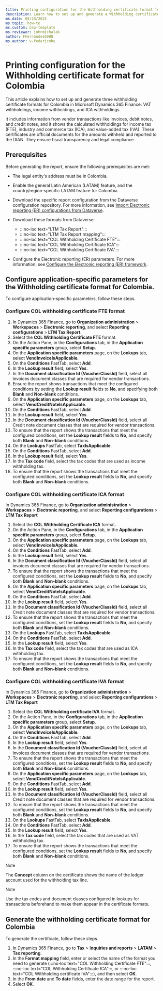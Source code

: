 ```yaml
---
title: Printing configuration for the Withholding certificate format for Colombia
description: Learn how to set up and generate a Withholding certificate format for Colombia.
ms.date: 08/28/2025
ms.topic: how-to
ms.custom: bap-template
ms.reviewer: johnmichalak
author: Fhernandez0088
ms.author: v-federicohe
---
```


# Printing configuration for the Withholding certificate format for Colombia

This article explains how to set up and generate three withholding certificate formats for Colombia in Microsoft Dynamics 365 Finance: VAT withholdings, income withholdings, and ICA withholdings.

It includes information from vendor transactions like invoices, debit notes, and credit notes, and it shows the calculated withholdings for income tax (FTE), industry and commerce tax (ICA), and value-added tax (IVA). These certificates are official documents for the amounts withheld and reported to the DIAN. They ensure fiscal transparency and legal compliance.

## Prerequisites

Before generating the report, ensure the following prerequisites are met:

- The legal entity's address must be in Colombia.
- Enable the general Latin American (LATAM) feature, and the country/region-specific LATAM feature for Colombia.
- Download the specific report configuration from the Dataverse configuration repository. For more information, see [Import Electronic reporting (ER) configurations from Dataverse](../global/workspace/gsw-import-er-config-dataverse.md).

- Download these formats from Dataverse:
    - :::no-loc text="LTM Tax Report":::
    - :::no-loc text="LTM Tax Report mapping":::
    - :::no-loc text="COL Withholding Certificate FTE":::
    - :::no-loc text="COL Withholding Certificate ICA":::
    - :::no-loc text="COL Withholding Certificate IVA":::
   
- Configure the Electronic reporting (ER) parameters. For more information, see [Configure the Electronic reporting (ER) framework](../../../fin-ops-core/dev-itpro/analytics/electronic-reporting-er-configure-parameters.md).

## Configure application-specific parameters for the Withholding certificate format for Colombia.

To configure application-specific parameters, follow these steps.

### Configure COL withholding certificate FTE format

1. In Dynamics 365 Finance, go to **Organization administration** > **Workspaces** > **Electronic reporting**, and select **Reporting configurations** > **LTM Tax Report**.
1. Select the **COL Withholding Certificate FTE** format.
1. On the Action Pane, in the **Configurations** tab, in the **Application specific parameters** group, select **Setup**.
1. On the **Application specific parameters** page, on the **Lookups** tab, select **VendInvoiceIsApplicable**.
1. On the **Conditions** FastTab, select **Add**.
1. In the **Lookup result** field, select **Yes**.
1. In the **Document classification Id (VoucherClassId)** field, select all invoices document classes that are required for vendor transactions.
1. Ensure the report shows transactions that meet the configured conditions by setting the **Lookup result** fields to **No**, and specifying both **Blank** and **Non-blank** conditions.
 1. On the **Application specific parameters** page, on the **Lookups** tab, select **VendCreditNoteIsApplicable**.
1. On the **Conditions** FastTab, select **Add**.
1. In the **Lookup result** field, select **Yes**.
1. In the **Document classification Id (VoucherClassId)** field, select all Credit note document classes that are required for vendor transactions.
1. To ensure that the report shows the transactions that meet the configured conditions, set the **Lookup result** fields to **No**, and specify both **Blank** and **Non-blank** conditions.
1. On the **Lookups** FastTab, select **TaxIsApplicable**.
1. On the **Conditions** FastTab, select **Add**.
1. In the **Lookup result** field, select **Yes**.
1. In the **Tax code** field, select the tax codes that are used as income withholding tax.
1. To ensure that the report shows the transactions that meet the configured conditions, set the **Lookup result** fields to **No**, and specify both **Blank** and **Non-blank** conditions.

### Configure COL withholding certificate ICA format

In Dynamics 365 Finance, go to **Organization administration** \> **Workspaces** \> **Electronic reporting**, and select **Reporting configurations** \> **LTM Tax Report** 
1. Select the **COL Withholding Certificate ICA** format.
1. On the Action Pane, in the **Configurations** tab, in the **Application specific parameters** group, select **Setup**.
1. On the **Application specific parameters** page, on the **Lookups** tab, select **VendInvoiceIsApplicable**.
1. On the **Conditions** FastTab, select **Add**.
1. In the **Lookup result** field, select **Yes**.
1. In the **Document classification Id (VoucherClassId)** field, select all invoices document classes that are required for vendor transactions.
1. To ensure that the report shows the transactions that meet the configured conditions, set the **Lookup result** fields to **No**, and specify both **Blank** and **Non-blank** conditions.
 1. On the **Application specific parameters** page, on the **Lookups** tab, select **VendCreditNoteIsApplicable**.
1. On the **Conditions** FastTab, select **Add**.
1. In the **Lookup result** field, select **Yes**.
1. In the **Document classification Id (VoucherClassId)** field, select all Credit note document classes that are required for vendor transactions.
1. To ensure that the report shows the transactions that meet the configured conditions, set the **Lookup result** fields to **No**, and specify both **Blank** and **Non-blank** conditions.
1. On the **Lookups** FastTab, select **TaxIsApplicable**.
1. On the **Conditions** FastTab, select **Add**.
1. In the **Lookup result** field, select **Yes**.
1. In the **Tax code** field, select the tax codes that are used as ICA withholding tax.
1. To ensure that the report shows the transactions that meet the configured conditions, set the **Lookup result** fields to **No**, and specify both **Blank** and **Non-blank** conditions.

### Configure COL withholding certificate IVA format

In Dynamics 365 Finance, go to **Organization administration** \> **Workspaces** \> **Electronic reporting**, and select **Reporting configurations** \> **LTM Tax Report** 
1. Select the **COL Withholding certificate IVA** format.
1. On the Action Pane, in the **Configurations** tab, in the **Application specific parameters** group, select **Setup**.
1. On the **Application specific parameters** page, on the **Lookups** tab, select **VendInvoiceIsApplicable**.
1. On the **Conditions** FastTab, select **Add**.
1. In the **Lookup result** field, select **Yes**.
1. In the **Document classification Id (VoucherClassId)** field, select all invoices document classes that are required for vendor transactions.
1. To ensure that the report shows the transactions that meet the configured conditions, set the **Lookup result** fields to **No**, and specify both **Blank** and **Non-blank** conditions.
 1. On the **Application specific parameters** page, on the **Lookups** tab, select **VendCreditNoteIsApplicable**.
1. On the **Conditions** FastTab, select **Add**.
1. In the **Lookup result** field, select **Yes**.
1. In the **Document classification Id (VoucherClassId)** field, select all Credit note document classes that are required for vendor transactions.
1. To ensure that the report shows the transactions that meet the configured conditions, set the **Lookup result** fields to **No**, and specify both **Blank** and **Non-blank** conditions.
1. On the **Lookups** FastTab, select **TaxIsApplicable**.
1. On the **Conditions** FastTab, select **Add**.
1. In the **Lookup result** field, select **Yes**.
1. In the **Tax code** field, select the tax codes that are used as VAT withholding tax.
1. To ensure that the report shows the transactions that meet the configured conditions, set the **Lookup result** fields to **No**, and specify both **Blank** and **Non-blank** conditions.

> [!NOTE]
> The **Concept** column on the certificate shows the name of the ledger account used for the withholding tax line.

> [!NOTE]
> Use the tax codes and document classes configured in lookups for transactions beforehand to make them appear in the certificate formats.

## Generate the withholding certificate format for Colombia

To generate the certificate, follow these steps.

1. In Dynamics 365 Finance, go to **Tax** > **Inquiries and reports** > **LATAM** > **Tax reporting**.
1. In the **Format mapping** field, enter or select the name of the format you need to generate (:::no-loc text="COL Withholding Certificate FTE":::, :::no-loc text="COL Withholding Certificate ICA":::, or :::no-loc text="COL Withholding certificate IVA":::), and then select **OK**.
1. In the **From date** and **To date** fields, enter the date range for the report.
1. Select **OK**.
